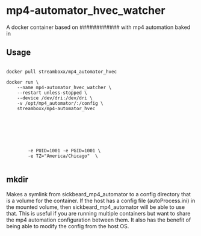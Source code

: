 # mp4-automator_hvec_watcher
A docker container based on ############ with mp4 automation baked in

## Usage
````

docker pull streamboxx/mp4_automator_hvec

docker run \
    --name mp4-automator_hvec_watcher \
    --restart unless-stopped \
    --device /dev/dri:/dev/dri \
    -v /opt/mp4_automator/:/config \
    streamboxx/mp4-automator_hvec
    


    
    
    
    
        -e PUID=1001 -e PGID=1001 \
        -e TZ="America/Chicago"  \
    

````

## mkdir
Makes a symlink from sickbeard_mp4_automator to a config directory that is a volume for the container. If the host has a config file (autoProcess.ini) in the mounted volume, then sickbeard_mp4_automator will be able to use that. This is useful if you are running multiple containers but want to share the mp4 automation configuration between them. It also has the benefit of being able to modify the config from the host OS.
